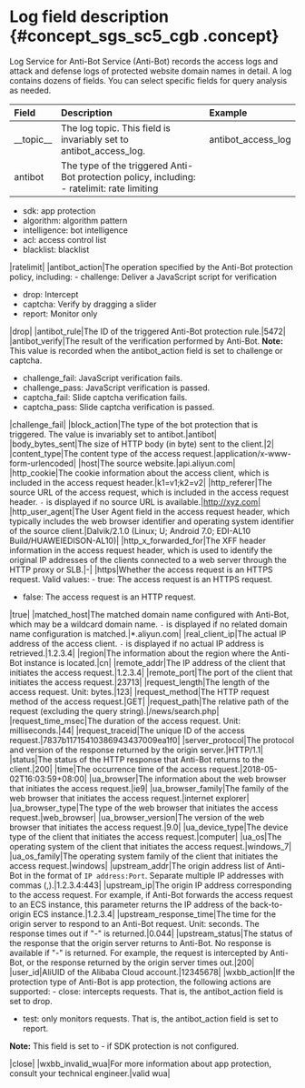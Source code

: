 # Log field description {#concept_sgs_sc5_cgb .concept}

Log Service for Anti-Bot Service \(Anti-Bot\) records the access logs and attack and defense logs of protected website domain names in detail. A log contains dozens of fields. You can select specific fields for query analysis as needed.

|Field|Description|Example|
|:----|:----------|:------|
|\_\_topic\_\_|The log topic. This field is invariably set to antibot\_access\_log.|antibot\_access\_log|
|antibot|The type of the triggered Anti-Bot protection policy, including: -   ratelimit: rate limiting
-   sdk: app protection
-   algorithm: algorithm pattern
-   intelligence: bot intelligence
-   acl: access control list
-   blacklist: blacklist

 |ratelimit|
|antibot\_action|The operation specified by the Anti-Bot protection policy, including: -   challenge: Deliver a JavaScript script for verification
-   drop: Intercept
-   captcha: Verify by dragging a slider
-   report: Monitor only

 |drop|
|antibot\_rule|The ID of the triggered Anti-Bot protection rule.|5472|
|antibot\_verify|The result of the verification performed by Anti-Bot. **Note:** This value is recorded when the antibot\_action field is set to challenge or captcha.

 -   challenge\_fail: JavaScript verification fails.
-   challenge\_pass: JavaScript verification is passed.
-   captcha\_fail: Slide captcha verification fails.
-   captcha\_pass: Slide captcha verification is passed.

 |challenge\_fail|
|block\_action|The type of the bot protection that is triggered. The value is invariably set to antibot.|antibot|
|body\_bytes\_sent|The size of HTTP body \(in byte\) sent to the client.|2|
|content\_type|The content type of the access request.|application/x-www-form-urlencoded|
|host|The source website.|api.aliyun.com|
|http\_cookie|The cookie information about the access client, which is included in the access request header.|k1=v1;k2=v2|
|http\_referer|The source URL of the access request, which is included in the access request header. `-` is displayed if no source URL is available.|http://xyz.com|
|http\_user\_agent|The User Agent field in the access request header, which typically includes the web browser identifier and operating system identifier of the source client.|Dalvik/2.1.0 \(Linux; U; Android 7.0; EDI-AL10 Build/HUAWEIEDISON-AL10\)|
|http\_x\_forwarded\_for|The XFF header information in the access request header, which is used to identify the original IP addresses of the clients connected to a web server through the HTTP proxy or SLB.|-|
|https|Whether the access request is an HTTPS request. Valid values: -   true: The access request is an HTTPS request.
-   false: The access request is an HTTP request.

 |true|
|matched\_host|The matched domain name configured with Anti-Bot, which may be a wildcard domain name. `-` is displayed if no related domain name configuration is matched.|\*.aliyun.com|
|real\_client\_ip|The actual IP address of the access client. `-` is displayed if no actual IP address is retrieved.|1.2.3.4|
|region|The information about the region where the Anti-Bot instance is located.|cn|
|remote\_addr|The IP address of the client that initiates the access request.|1.2.3.4|
|remote\_port|The port of the client that initiates the access request.|23713|
|request\_length|The length of the access request. Unit: bytes.|123|
|request\_method|The HTTP request method of the access request.|GET|
|request\_path|The relative path of the request \(excluding the query string\).|/news/search.php|
|request\_time\_msec|The duration of the access request. Unit: milliseconds.|44|
|request\_traceid|The unique ID of the access request.|7837b11715410386943437009ea1f0|
|server\_protocol|The protocol and version of the response returned by the origin server.|HTTP/1.1|
|status|The status of the HTTP response that Anti-Bot returns to the client.|200|
|time|The occurrence time of the access request.|2018-05-02T16:03:59+08:00|
|ua\_browser|The information about the web browser that initiates the access request.|ie9|
|ua\_browser\_family|The family of the web browser that initiates the access request.|internet explorer|
|ua\_browser\_type|The type of the web browser that initiates the access request.|web\_browser|
|ua\_browser\_version|The version of the web browser that initiates the access request.|9.0|
|ua\_device\_type|The device type of the client that initiates the access request.|computer|
|ua\_os|The operating system of the client that initiates the access request.|windows\_7|
|ua\_os\_family|The operating system family of the client that initiates the access request.|windows|
|upstream\_addr|The origin address list of Anti-Bot in the format of `IP address:Port`. Separate multiple IP addresses with commas \(,\).|1.2.3.4:443|
|upstream\_ip|The origin IP address corresponding to the access request. For example, if Anti-Bot forwards the access request to an ECS instance, this parameter returns the IP address of the back-to-origin ECS instance.|1.2.3.4|
|upstream\_response\_time|The time for the origin server to respond to an Anti-Bot request. Unit: seconds. The response times out if "-" is returned.|0.044|
|upstream\_status|The status of the response that the origin server returns to Anti-Bot. No response is available if "-" is returned. For example, the request is intercepted by Anti-Bot, or the response returned by the origin server times out.|200|
|user\_id|AliUID of the Alibaba Cloud account.|12345678|
|wxbb\_action|If the protection type of Anti-Bot is app protection, the following actions are supported: -   close: intercepts requests. That is, the antibot\_action field is set to drop.
-   test: only monitors requests. That is, the antibot\_action field is set to report.

 **Note:** This field is set to - if SDK protection is not configured.

 |close|
|wxbb\_invalid\_wua|For more information about app protection, consult your technical engineer.|valid wua|

